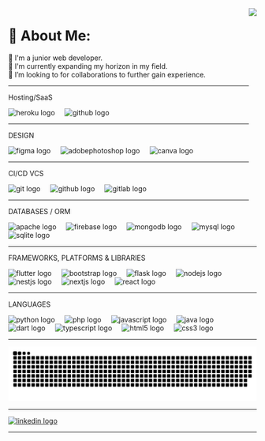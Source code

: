 <img align="right" height="450" src="https://avatars.githubusercontent.com/NikCeb" />

# 💫 About Me:
🌱 I'm a junior web developer.<br>🔭 I'm currently expanding my horizon in my field.<br>👯 I’m looking to for collaborations to further gain experience.<br>


---------
<div>
    <p>Hosting/SaaS</p>
</div>

<div align="left">
    <img src="https://skillicons.dev/icons?i=heroku" height="40" alt="heroku logo" />
    <img width="12" />
    <img src="https://skillicons.dev/icons?i=github" height="40" alt="github logo" />
</div>

---------
<div>
    <p>DESIGN</p>
</div>


<div align="left">
    <img src="https://cdn.jsdelivr.net/gh/devicons/devicon/icons/figma/figma-original.svg" height="40"
        alt="figma logo" />
    <img width="12" />
    <img src="https://skillicons.dev/icons?i=ps" height="40" alt="adobephotoshop logo" />
    <img width="12" />
    <img src="https://cdn.jsdelivr.net/gh/devicons/devicon/icons/canva/canva-original.svg" height="40"
        alt="canva logo" />
</div>

---------
<div>
    <p>CI/CD VCS</p>
</div>

<div align="left">
    <img src="https://cdn.simpleicons.org/git/F05032" height="40" alt="git logo" />
    <img width="12" />
    <img src="https://skillicons.dev/icons?i=github" height="40" alt="github logo" />
    <img width="12" />
    <img src="https://skillicons.dev/icons?i=gitlab" height="40" alt="gitlab logo" />
</div>

---------
<div>
    <p>DATABASES / ORM</p>
</div>

<div align="left">
    <img src="https://cdn.jsdelivr.net/gh/devicons/devicon/icons/apache/apache-original.svg" height="40"
        alt="apache logo" />
    <img width="12" />
    <img src="https://skillicons.dev/icons?i=firebase" height="40" alt="firebase logo" />
    <img width="12" />
    <img src="https://cdn.simpleicons.org/mongodb/47A248" height="40" alt="mongodb logo" />
    <img width="12" />
    <img src="https://cdn.jsdelivr.net/gh/devicons/devicon/icons/mysql/mysql-original.svg" height="40"
        alt="mysql logo" />
    <img width="12" />
    <img src="https://cdn.jsdelivr.net/gh/devicons/devicon/icons/sqlite/sqlite-original.svg" height="40"
        alt="sqlite logo" />
</div>

---------
<div>
    <p>FRAMEWORKS, PLATFORMS & LIBRARIES</p>
</div>

<div align="left">
    <img src="https://cdn.jsdelivr.net/gh/devicons/devicon/icons/flutter/flutter-original.svg" height="40"
        alt="flutter logo" />
    <img width="12" />
    <img src="https://cdn.jsdelivr.net/gh/devicons/devicon/icons/bootstrap/bootstrap-original.svg" height="40"
        alt="bootstrap logo" />
    <img width="12" />
    <img src="https://skillicons.dev/icons?i=flask" height="40" alt="flask logo" />
    <img width="12" />
    <img src="https://cdn.jsdelivr.net/gh/devicons/devicon/icons/nodejs/nodejs-original.svg" height="40"
        alt="nodejs logo" />
    <img width="12" />
    <img src="https://skillicons.dev/icons?i=nestjs" height="40" alt="nestjs logo" />
    <img width="12" />
    <img src="https://skillicons.dev/icons?i=nextjs" height="40" alt="nextjs logo" />
    <img width="12" />
    <img src="https://cdn.simpleicons.org/react/61DAFB" height="40" alt="react logo" />
</div>

---------
<div>
    <p>LANGUAGES</p>
</div>


<div align="left">
    <img src="https://cdn.jsdelivr.net/gh/devicons/devicon/icons/python/python-original.svg" height="40"
        alt="python logo" />
    <img width="12" />
    <img src="https://skillicons.dev/icons?i=php" height="40" alt="php logo" />
    <img width="12" />
    <img src="https://cdn.simpleicons.org/javascript/F7DF1E" height="40" alt="javascript logo" />
    <img width="12" />
    <img src="https://cdn.jsdelivr.net/gh/devicons/devicon/icons/java/java-original.svg" height="40" alt="java logo" />
    <img width="12" />
    <img src="https://cdn.jsdelivr.net/gh/devicons/devicon/icons/dart/dart-original.svg" height="40" alt="dart logo" />
    <img width="12" />
    <img src="https://cdn.jsdelivr.net/gh/devicons/devicon/icons/typescript/typescript-original.svg" height="40"
        alt="typescript logo" />
    <img width="12" />
    <img src="https://skillicons.dev/icons?i=html" height="40" alt="html5 logo" />
    <img width="12" />
    <img src="https://cdn.jsdelivr.net/gh/devicons/devicon/icons/css3/css3-original.svg" height="40" alt="css3 logo" />
</div>


---------

<img src="https://raw.githubusercontent.com/NikCeb/NikCeb/output/snake.svg" alt="Snake animation" />

---------

<div align="left">
    <a href="https://www.linkedin.com/in/nikceballos/" align="left"><img src="https://img.shields.io/static/v1?message=LinkedIn&logo=linkedin&label=&color=0077B5&logoColor=white&labelColor=&style=for-the-badge"
        height="40" alt="linkedin logo" /></a>
</div>

---------


<!-- Created With Help of  ( https://gprm.itsvg.in ) -->

